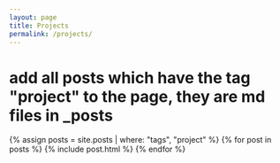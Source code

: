 ```yaml
---
layout: page
title: Projects
permalink: /projects/
---
```


# add all posts which have the tag "project" to the page, they are md files in _posts
{% assign posts = site.posts | where: "tags", "project" %}
{% for post in posts %}
  {% include post.html %}
{% endfor %}

